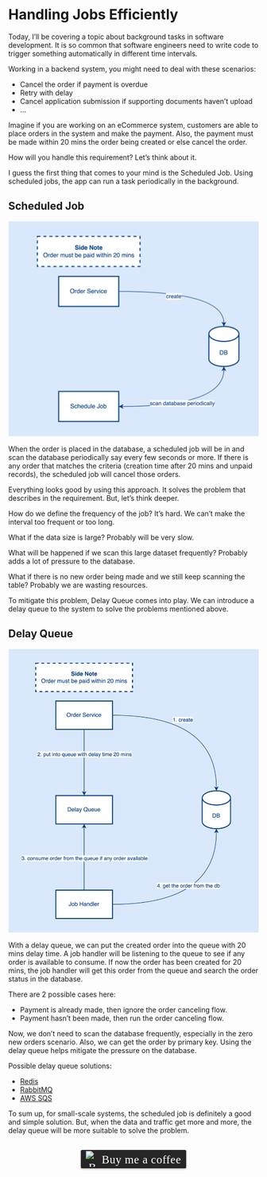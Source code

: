 # Handling Jobs Efficiently
Today, I’ll be covering a topic about background tasks in software development. It is so common that software engineers need to write code to trigger something automatically in different time intervals.

Working in a backend system, you might need to deal with these scenarios:

- Cancel the order if payment is overdue
- Retry with delay
- Cancel application submission if supporting documents haven’t upload
- …

Imagine if you are working on an eCommerce system, customers are able to place orders in the system and make the payment. Also, the payment must be made within 20 mins the order being created or else cancel the order.

How will you handle this requirement? Let’s think about it.

I guess the first thing that comes to your mind is the Scheduled Job. Using scheduled jobs, the app can run a task periodically in the background.

## Scheduled Job

![](../assets/resources/job/schedule-job-1.png)

When the order is placed in the database, a scheduled job will be in and scan the database periodically say every few seconds or more. If there is any order that matches the criteria (creation time after 20 mins and unpaid records), the scheduled job will cancel those orders.

Everything looks good by using this approach. It solves the problem that describes in the requirement. But, let’s think deeper.

How do we define the frequency of the job? It’s hard. We can’t make the interval too frequent or too long.

What if the data size is large? Probably will be very slow.

What will be happened if we scan this large dataset frequently? Probably adds a lot of pressure to the database.

What if there is no new order being made and we still keep scanning the table? Probably we are wasting resources.

To mitigate this problem, Delay Queue comes into play. We can introduce a delay queue to the system to solve the problems mentioned above.

## Delay Queue

![](../assets/resources/job/delay-queue-1.png)

With a delay queue, we can put the created order into the queue with 20 mins delay time. A job handler will be listening to the queue to see if any order is available to consume. If now the order has been created for 20 mins, the job handler will get this order from the queue and search the order status in the database.

There are 2 possible cases here:

- Payment is already made, then ignore the order canceling flow.
- Payment hasn’t been made, then run the order canceling flow.

Now, we don’t need to scan the database frequently, especially in the zero new orders scenario. Also, we can get the order by primary key. Using the delay queue helps mitigate the pressure on the database.

Possible delay queue solutions:

- [Redis](https://redis.com/glossary/redis-queue/)
- [RabbitMQ](https://blog.rabbitmq.com/posts/2015/04/scheduling-messages-with-rabbitmq)
- [AWS SQS](https://docs.aws.amazon.com/AWSSimpleQueueService/latest/SQSDeveloperGuide/sqs-delay-queues.html)

To sum up, for small-scale systems, the scheduled job is definitely a good and simple solution. But, when the data and traffic get more and more, the delay queue will be more suitable to solve the problem.

<br>
<center>
<style>.bmc-button img{width: 27px !important;margin-bottom: 1px !important;box-shadow: none !important;border: none !important;vertical-align: middle !important;}.bmc-button{line-height: 36px !important;height:37px !important;text-decoration: none !important;display:inline-flex !important;color:#ffffff !important;background-color:#262626 !important;border-radius: 3px !important;border: 1px solid transparent !important;padding: 1px 9px !important;font-size: 23px !important;letter-spacing: 0.6px !important;box-shadow: 0px 1px 2px rgba(190, 190, 190, 0.5) !important;-webkit-box-shadow: 0px 1px 2px 2px rgba(190, 190, 190, 0.5) !important;margin: 0 auto !important;font-family:'Cookie', cursive !important;-webkit-box-sizing: border-box !important;box-sizing: border-box !important;-o-transition: 0.3s all linear !important;-webkit-transition: 0.3s all linear !important;-moz-transition: 0.3s all linear !important;-ms-transition: 0.3s all linear !important;transition: 0.3s all linear !important;}.bmc-button:hover, .bmc-button:active, .bmc-button:focus {-webkit-box-shadow: 0px 1px 2px 2px rgba(190, 190, 190, 0.5) !important;text-decoration: none !important;box-shadow: 0px 1px 2px 2px rgba(190, 190, 190, 0.5) !important;opacity: 0.85 !important;color:#ffffff !important;}</style><link href="https://fonts.googleapis.com/css?family=Cookie" rel="stylesheet"><a class="bmc-button" target="_blank" href="https://www.buymeacoffee.com/raychongtk"><img src="https://www.buymeacoffee.com/assets/img/BMC-btn-logo.svg" alt="Buy me a coffee"><span style="margin-left:5px">Buy me a coffee</span></a>
</center>